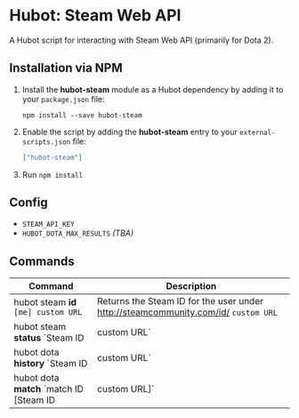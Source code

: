 # Hubot: Steam Web API

A Hubot script for interacting with Steam Web API (primarily for Dota 2).


## Installation via NPM

1. Install the __hubot-steam__ module as a Hubot dependency by adding it to your `package.json` file:

    ```
    npm install --save hubot-steam
    ```

2. Enable the script by adding the __hubot-steam__ entry to your `external-scripts.json` file:

    ```json
    ["hubot-steam"]
    ```

3. Run `npm install`


## Config

- `STEAM_API_KEY`
- `HUBOT_DOTA_MAX_RESULTS` _(TBA)_


## Commands

Command | Description
--- | ---
hubot steam __id__ `[me] custom URL` | Returns the Steam ID for the user under http://steamcommunity.com/id/ `custom URL`
hubot steam __status__ `Steam ID|custom URL` | Returns `Steam ID` or `custom URL` community status
hubot dota __history__ `Steam ID|custom URL` | Returns metadata for the latest 5 game lobbies with <Steam ID> or <custom URL>
hubot dota __match__ `match ID [Steam ID|custom URL]` | Returns information about a particular `match ID`. Optionally, if `Steam ID` or `custom URL` is included, its match information will also be returned
